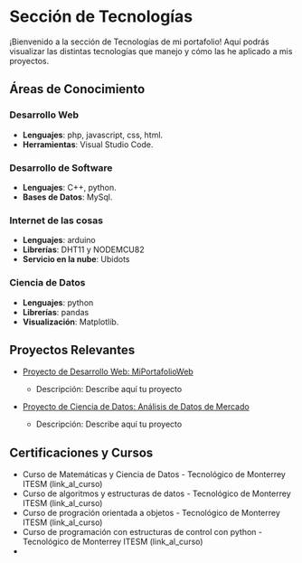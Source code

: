# Sección de Tecnologías

¡Bienvenido a la sección de Tecnologías de mi portafolio! Aquí podrás visualizar las distintas tecnologías que manejo y cómo las he aplicado a mis proyectos.

## Áreas de Conocimiento

### Desarrollo Web
- **Lenguajes**: php, javascript, css, html.
- **Herramientas**: Visual Studio Code.

### Desarrollo de Software
- **Lenguajes**: C++, python.
- **Bases de Datos**: MySql.

### Internet de las cosas
- **Lenguajes**: arduino
- **Librerías**: DHT11 y NODEMCU82
- **Servicio en la nube**: Ubidots

### Ciencia de Datos
- **Lenguajes**: python
- **Librerías**: pandas
- **Visualización**: Matplotlib.

## Proyectos Relevantes

- [Proyecto de Desarrollo Web: MiPortafolioWeb](link_al_repositorio)
  - Descripción: Describe aquí tu proyecto

- [Proyecto de Ciencia de Datos: Análisis de Datos de Mercado](link_al_repositorio)
  - Descripción: Describe aquí tu proyecto


## Certificaciones y Cursos

- Curso de Matemáticas y Ciencia de Datos - Tecnológico de Monterrey ITESM (link_al_curso)
- Curso de algoritmos y estructuras de datos - Tecnológico de Monterrey ITESM (link_al_curso)
- Curso de progración orientada a objetos - Tecnológico de Monterrey ITESM (link_al_curso)
- Curso de programación con estructuras de control con python - Tecnológico de Monterrey ITESM (link_al_curso)
- 
